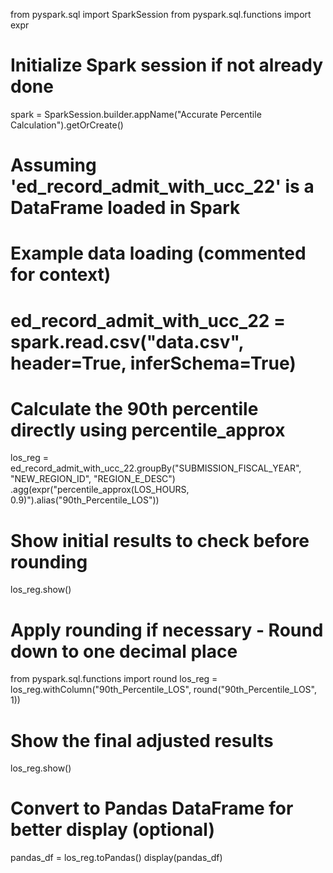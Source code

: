 from pyspark.sql import SparkSession
from pyspark.sql.functions import expr

# Initialize Spark session if not already done
spark = SparkSession.builder.appName("Accurate Percentile Calculation").getOrCreate()

# Assuming 'ed_record_admit_with_ucc_22' is a DataFrame loaded in Spark
# Example data loading (commented for context)
# ed_record_admit_with_ucc_22 = spark.read.csv("data.csv", header=True, inferSchema=True)

# Calculate the 90th percentile directly using percentile_approx
los_reg = ed_record_admit_with_ucc_22.groupBy("SUBMISSION_FISCAL_YEAR", "NEW_REGION_ID", "REGION_E_DESC") \
    .agg(expr("percentile_approx(LOS_HOURS, 0.9)").alias("90th_Percentile_LOS"))

# Show initial results to check before rounding
los_reg.show()

# Apply rounding if necessary - Round down to one decimal place
from pyspark.sql.functions import round
los_reg = los_reg.withColumn("90th_Percentile_LOS", round("90th_Percentile_LOS", 1))

# Show the final adjusted results
los_reg.show()

# Convert to Pandas DataFrame for better display (optional)
pandas_df = los_reg.toPandas()
display(pandas_df)
